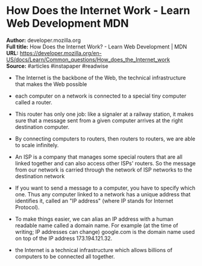 # How Does the Internet Work - Learn Web Development   MDN

**Author:** developer.mozilla.org  
**Full title:** How Does the Internet Work? - Learn Web Development | MDN  
**URL:** https://developer.mozilla.org/en-US/docs/Learn/Common_questions/How_does_the_Internet_work  
**Source:** #articles #instapaper #readwise

- The Internet is the backbone of the Web, the technical infrastructure that makes the Web possible 
   
- each computer on a network is connected to a special tiny computer called a router. 
   
- This router has only one job: like a signaler at a railway station, it makes sure that a message sent from a given computer arrives at the right destination computer. 
   
- By connecting computers to routers, then routers to routers, we are able to scale infinitely. 
   
- An ISP is a company that manages some special routers that are all linked together and can also access other ISPs' routers. So the message from our network is carried through the network of ISP networks to the destination network 
   
- If you want to send a message to a computer, you have to specify which one. Thus any computer linked to a network has a unique address that identifies it, called an "IP address" (where IP stands for Internet Protocol). 
   
- To make things easier, we can alias an IP address with a human readable name called a domain name. For example (at the time of writing; IP addresses can change) google.com is the domain name used on top of the IP address 173.194.121.32. 
   
- the Internet is a technical infrastructure which allows billions of computers to be connected all together. 
   
